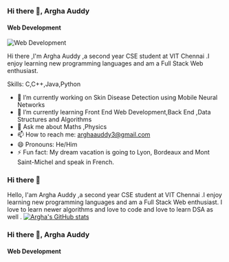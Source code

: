 ### Hi there 👋, Argha Auddy
#### Web Development 
![Web Development ](https://arturssmirnovs.github.io/github-profile-readme-generator/images/banner.png)

Hi there ,I'm Argha Auddy ,a second year CSE student at VIT Chennai .I enjoy learning new programming languages and am a Full Stack Web enthusiast.

Skills: C,C++,Java,Python

- 🔭 I’m currently working on Skin Disease Detection using Mobile Neural Networks  
- 🌱 I’m currently learning Front End Web Development,Back End ,Data Structures and Algorithms  
- 💬 Ask me about Maths ,Physics  
- 📫 How to reach me: arghaauddy3@gmail.com 
- 😄 Pronouns: He/Him 
- ⚡ Fun fact: My dream vacation is going to Lyon, Bordeaux and Mont Saint-Michel and speak in French. 






### Hi there 👋

Hello, I'am Argha Auddy ,a second year CSE student at VIT Chennai .I enjoy learning new programming languages and am a Full Stack Web enthusiast. I love to learn newer algorithms and love to code and love to learn DSA as well .
[![Argha's GitHub stats](https://github-readme-stats.vercel.app/api?username=arghaauddy)](https://github.com/arghaauddy/github-readme-stats)
### Hi there 👋, Argha Auddy
#### Web Development 



